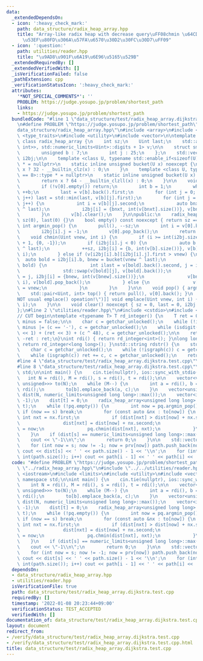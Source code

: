 ```yaml
---
data:
  _extendedDependsOn:
  - icon: ':heavy_check_mark:'
    path: data_structure/radix_heap_array.hpp
    title: "Array-like radix heap with decrease query\uFF08chmin \u64CD\u4F5C\u304C\
      \u53EF\u80FD\u306A\u57FA\u6570\u30D2\u30FC\u30D7\uFF09"
  - icon: ':question:'
    path: utilities/reader.hpp
    title: "\u9AD8\u901F\u6A19\u6E96\u5165\u529B"
  _extendedRequiredBy: []
  _extendedVerifiedWith: []
  _isVerificationFailed: false
  _pathExtension: cpp
  _verificationStatusIcon: ':heavy_check_mark:'
  attributes:
    '*NOT_SPECIAL_COMMENTS*': ''
    PROBLEM: https://judge.yosupo.jp/problem/shortest_path
    links:
    - https://judge.yosupo.jp/problem/shortest_path
  bundledCode: "#line 1 \"data_structure/test/radix_heap_array.dijkstra.test.cpp\"\
    \n#define PROBLEM \"https://judge.yosupo.jp/problem/shortest_path\"\n#line 2 \"\
    data_structure/radix_heap_array.hpp\"\n#include <array>\n#include <limits>\n#include\
    \ <type_traits>\n#include <utility>\n#include <vector>\n\ntemplate <class Uint>\
    \ class radix_heap_array {\n    int sz;\n    Uint last;\n    std::array<std::vector<std::pair<Uint,\
    \ int>>, std::numeric_limits<Uint>::digits + 1> v;\n\n    struct smallpii {\n\
    \        unsigned b : 7;\n        int j : 25;\n    };\n    std::vector<smallpii>\
    \ i2bj;\n\n    template <class U, typename std::enable_if<sizeof(U) == 4>::type\
    \ * = nullptr>\n    static inline unsigned bucket(U x) noexcept {\n        return\
    \ x ? 32 - __builtin_clz(x) : 0;\n    }\n    template <class U, typename std::enable_if<sizeof(U)\
    \ == 8>::type * = nullptr>\n    static inline unsigned bucket(U x) noexcept {\n\
    \        return x ? 64 - __builtin_clzll(x) : 0;\n    }\n\n    void pull() {\n\
    \        if (!v[0].empty()) return;\n        int b = 1;\n        while (v[b].empty())\
    \ ++b;\n        last = v[b].back().first;\n        for (int j = 0; j < int(v[b].size());\
    \ j++) last = std::min(last, v[b][j].first);\n        for (int j = 0; j < int(v[b].size());\
    \ j++) {\n            int i = v[b][j].second;\n            auto bnxt = bucket(v[b][j].first\
    \ ^ last);\n            i2bj[i] = {bnxt, int(v[bnxt].size())}, v[bnxt].emplace_back(std::move(v[b][j]));\n\
    \        }\n        v[b].clear();\n    }\n\npublic:\n    radix_heap_array() :\
    \ sz(0), last(0) {}\n    bool empty() const noexcept { return sz == 0; }\n   \
    \ int argmin_pop() {\n        pull(), --sz;\n        int i = v[0].back().second;\n\
    \        i2bj[i].j = -1;\n        v[0].pop_back();\n        return i;\n    }\n\
    \    void chmin(Uint vnew, int i) {\n        if (i >= int(i2bj.size())) i2bj.resize(i\
    \ + 1, {0, -1});\n        if (i2bj[i].j < 0) {\n            auto b = bucket(vnew\
    \ ^ last);\n            ++sz, i2bj[i] = {b, int(v[b].size())}, v[b].emplace_back(vnew,\
    \ i);\n        } else if (v[i2bj[i].b][i2bj[i].j].first > vnew) {\n          \
    \  auto bold = i2bj[i].b, bnew = bucket(vnew ^ last);\n            if (bnew <\
    \ bold) {\n                int ilast = v[bold].back().second, j = i2bj[i].j;\n\
    \                std::swap(v[bold][j], v[bold].back());\n                i2bj[ilast].j\
    \ = j, i2bj[i] = {bnew, int(v[bnew].size())};\n                v[bnew].emplace_back(vnew,\
    \ i), v[bold].pop_back();\n            } else {\n                v[bold][i2bj[i].j].first\
    \ = vnew;\n            }\n        }\n    }\n\n    void pop() { argmin_pop(); }\n\
    \    std::pair<Uint, int> top() { return pull(), v[0].back(); }\n    [[deprecated(\"\
    NOT usual emplace() opeation!\")]] void emplace(Uint vnew, int i) {\n        chmin(vnew,\
    \ i);\n    }\n\n    void clear() noexcept { sz = 0, last = 0, i2bj.clear(); }\n\
    };\n#line 2 \"utilities/reader.hpp\"\n#include <cstdio>\n#include <string>\n\n\
    // CUT begin\ntemplate <typename T> T rd_integer() {\n    T ret = 0;\n    bool\
    \ minus = false;\n\n    char c = getchar_unlocked();\n    while (!isdigit(c))\
    \ minus |= (c == '-'), c = getchar_unlocked();\n    while (isdigit(c)) ret = (ret\
    \ << 1) + (ret << 3) + (c ^ 48), c = getchar_unlocked();\n\n    return minus ?\
    \ -ret : ret;\n}\nint rdi() { return rd_integer<int>(); }\nlong long rdll() {\
    \ return rd_integer<long long>(); }\nstd::string rdstr() {\n    std::string ret;\n\
    \    char c = getchar_unlocked();\n    while (!isgraph(c)) c = getchar_unlocked();\n\
    \    while (isgraph(c)) ret += c, c = getchar_unlocked();\n    return ret;\n}\n\
    #line 4 \"data_structure/test/radix_heap_array.dijkstra.test.cpp\"\n#include <iostream>\n\
    #line 8 \"data_structure/test/radix_heap_array.dijkstra.test.cpp\"\nusing namespace\
    \ std;\n\nint main() {\n    cin.tie(nullptr), ios::sync_with_stdio(false);\n \
    \   int N = rdi(), M = rdi(), s = rdi(), t = rdi();\n\n    vector<vector<pair<int,\
    \ unsigned>>> to(N);\n    while (M--) {\n        int a = rdi(), b = rdi(), c =\
    \ rdi();\n        to[b].emplace_back(a, c);\n    }\n    vector<unsigned long long>\
    \ dist(N, numeric_limits<unsigned long long>::max());\n    vector<int> prv(N,\
    \ -1);\n    dist[t] = 0;\n    radix_heap_array<unsigned long long> pq;\n    pq.chmin(0,\
    \ t);\n    while (!pq.empty()) {\n        int now = pq.argmin_pop();\n       \
    \ if (now == s) break;\n        for (const auto &nx : to[now]) {\n           \
    \ int nxt = nx.first;\n            if (dist[nxt] > dist[now] + nx.second) {\n\
    \                dist[nxt] = dist[now] + nx.second;\n                prv[nxt]\
    \ = now;\n                pq.chmin(dist[nxt], nxt);\n            }\n        }\n\
    \    }\n    if (dist[s] == numeric_limits<unsigned long long>::max()) {\n    \
    \    cout << \"-1\\n\";\n        return 0;\n    }\n\n    std::vector<int> path;\n\
    \    for (int now = s; now != -1; now = prv[now]) path.push_back(now);\n\n   \
    \ cout << dist[s] << ' ' << path.size() - 1 << '\\n';\n    for (int i = 1; i <\
    \ int(path.size()); i++) cout << path[i - 1] << ' ' << path[i] << '\\n';\n}\n"
  code: "#define PROBLEM \"https://judge.yosupo.jp/problem/shortest_path\"\n#include\
    \ \"../radix_heap_array.hpp\"\n#include \"../../utilities/reader.hpp\"\n#include\
    \ <iostream>\n#include <limits>\n#include <utility>\n#include <vector>\nusing\
    \ namespace std;\n\nint main() {\n    cin.tie(nullptr), ios::sync_with_stdio(false);\n\
    \    int N = rdi(), M = rdi(), s = rdi(), t = rdi();\n\n    vector<vector<pair<int,\
    \ unsigned>>> to(N);\n    while (M--) {\n        int a = rdi(), b = rdi(), c =\
    \ rdi();\n        to[b].emplace_back(a, c);\n    }\n    vector<unsigned long long>\
    \ dist(N, numeric_limits<unsigned long long>::max());\n    vector<int> prv(N,\
    \ -1);\n    dist[t] = 0;\n    radix_heap_array<unsigned long long> pq;\n    pq.chmin(0,\
    \ t);\n    while (!pq.empty()) {\n        int now = pq.argmin_pop();\n       \
    \ if (now == s) break;\n        for (const auto &nx : to[now]) {\n           \
    \ int nxt = nx.first;\n            if (dist[nxt] > dist[now] + nx.second) {\n\
    \                dist[nxt] = dist[now] + nx.second;\n                prv[nxt]\
    \ = now;\n                pq.chmin(dist[nxt], nxt);\n            }\n        }\n\
    \    }\n    if (dist[s] == numeric_limits<unsigned long long>::max()) {\n    \
    \    cout << \"-1\\n\";\n        return 0;\n    }\n\n    std::vector<int> path;\n\
    \    for (int now = s; now != -1; now = prv[now]) path.push_back(now);\n\n   \
    \ cout << dist[s] << ' ' << path.size() - 1 << '\\n';\n    for (int i = 1; i <\
    \ int(path.size()); i++) cout << path[i - 1] << ' ' << path[i] << '\\n';\n}\n"
  dependsOn:
  - data_structure/radix_heap_array.hpp
  - utilities/reader.hpp
  isVerificationFile: true
  path: data_structure/test/radix_heap_array.dijkstra.test.cpp
  requiredBy: []
  timestamp: '2022-01-08 20:23:44+09:00'
  verificationStatus: TEST_ACCEPTED
  verifiedWith: []
documentation_of: data_structure/test/radix_heap_array.dijkstra.test.cpp
layout: document
redirect_from:
- /verify/data_structure/test/radix_heap_array.dijkstra.test.cpp
- /verify/data_structure/test/radix_heap_array.dijkstra.test.cpp.html
title: data_structure/test/radix_heap_array.dijkstra.test.cpp
---
```

